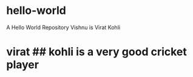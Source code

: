 # hello-world
A Hello World Repository
Vishnu is Virat Kohli
# virat ## kohli is a very good cricket player
